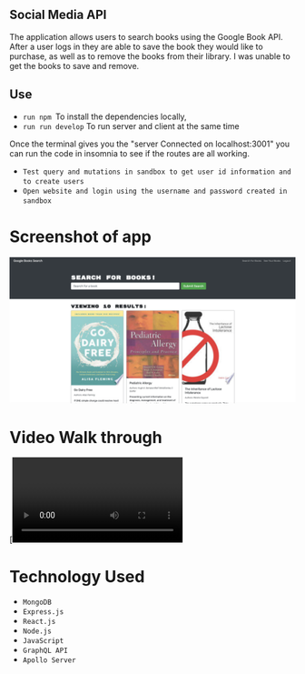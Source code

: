  ## Social Media API

The application allows users to search books using the Google Book API. After a user logs in they are able to save the book they would like to purchase, as well as to remove the books from their library. I was unable to get the books to save and remove.

## Use
* `run npm `To install the dependencies locally,
* `run run develop` To run server and client at the same time

Once the terminal gives you the "server Connected on localhost:3001" you can run the code in insomnia to see if the routes are all working. 

* `Test query and mutations in sandbox to get user id information and to create users`
* `Open website and login using the username and password created in sandbox`

# Screenshot of app
![Image of app](./Assets/MERN%20BOOKSEARCH.png)

# Video Walk through 

[![Watch the video](./Assets/MERN%20BookSearchEngine.mov "Team Profile Generator")

# Technology Used
* `MongoDB`	
* `Express.js`
* `React.js`
* `Node.js`
* `JavaScript`
* `GraphQL API`
* `Apollo Server`

